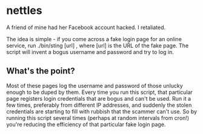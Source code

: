 nettles
=======

A friend of mine had her Facebook account hacked. I retaliated.

The idea is simple - if you come across a fake login page for an online
service, run ./bin/sting [url] , where [url] is the URL of the fake
page. The script will invent a bogus username and password and try to
log in.

What's the point?
-----------------

Most of these pages log the username and password of those unlucky
enough to be duped by them. Every time you run this script, that
particular page registers login credentials that are bogus and can't
be used. Run it a few times, preferably from different IP addresses,
and suddenly the stolen credentials are starting to fill with rubbish
that the scammer can't use. So by running this script several times
(perhaps at random intervals from cron!) you're reducing the efficiency
of that particular fake login page.

